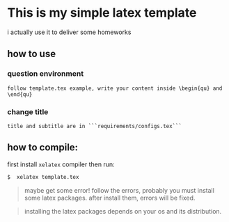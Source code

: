 # This is my simple latex template 
i actually use it to deliver some homeworks

## how to use

### question environment
    follow template.tex example, write your content inside \begin{qu} and \end{qu}

### change title
    title and subtitle are in ```requirements/configs.tex```

## how to compile:
first install ```xelatex``` compiler
then run:
```sh
$  xelatex template.tex 
```


> maybe get some error!
> follow the errors, probably you must install some latex packages.
> after install them, errors will be fixed.

> installing the latex packages depends on your os and its distribution.